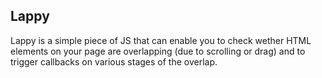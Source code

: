 ## Lappy

Lappy is a simple piece of JS that can enable you to check wether HTML elements on your page are overlapping (due to scrolling or drag) and to trigger callbacks on various stages of the overlap.